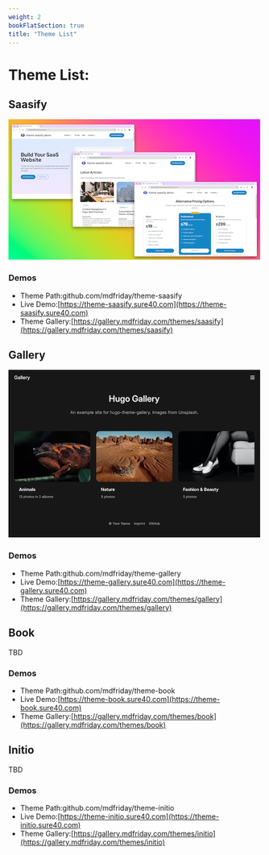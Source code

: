 ```yaml
---
weight: 2
bookFlatSection: true
title: "Theme List"
---
```

# Theme List:

## Saasify

![Saasify](sassify-post-home.png)

### Demos

- Theme Path:github.com/mdfriday/theme-saasify
- Live Demo:[https://theme-saasify.sure40.com](https://theme-saasify.sure40.com)
- Theme Gallery:[https://gallery.mdfriday.com/themes/saasify](https://gallery.mdfriday.com/themes/saasify)


## Gallery

![Gallery](gallery-home.jpg)

### Demos

- Theme Path:github.com/mdfriday/theme-gallery
- Live Demo:[https://theme-gallery.sure40.com](https://theme-gallery.sure40.com)
- Theme Gallery:[https://gallery.mdfriday.com/themes/gallery](https://gallery.mdfriday.com/themes/gallery)

## Book

TBD

### Demos

- Theme Path:github.com/mdfriday/theme-book
- Live Demo:[https://theme-book.sure40.com](https://theme-book.sure40.com)
- Theme Gallery:[https://gallery.mdfriday.com/themes/book](https://gallery.mdfriday.com/themes/book)

## Initio

TBD

### Demos

- Theme Path:github.com/mdfriday/theme-initio
- Live Demo:[https://theme-initio.sure40.com](https://theme-initio.sure40.com)
- Theme Gallery:[https://gallery.mdfriday.com/themes/initio](https://gallery.mdfriday.com/themes/initio)
